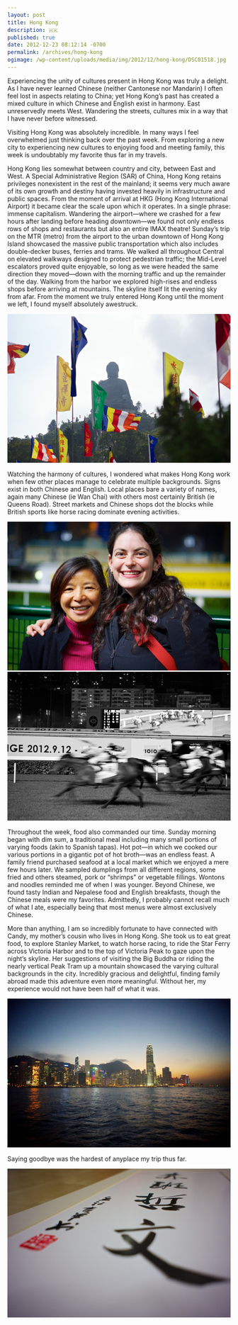 ```yaml
---
layout: post
title: Hong Kong
description: 🇭🇰
published: true
date: 2012-12-23 08:12:14 -0700
permalink: /archives/hong-kong
ogimage: /wp-content/uploads/media/img/2012/12/hong-kong/DSC01518.jpg
---
```

Experiencing the unity of cultures present in Hong Kong was truly a delight. As I have never learned Chinese (neither Cantonese nor Mandarin) I often feel lost in aspects relating to China; yet Hong Kong&#8217;s past has created a mixed culture in which Chinese and English exist in harmony. East unreservedly meets West. Wandering the streets, cultures mix in a way that I have never before witnessed.

Visiting Hong Kong was absolutely incredible. In many ways I feel overwhelmed just thinking back over the past week. From exploring a new city to experiencing new cultures to enjoying food and meeting family, this week is undoubtably my favorite thus far in my travels.

Hong Kong lies somewhat between country and city, between East and West. A Special Administrative Region (SAR) of China, Hong Kong retains privileges nonexistent in the rest of the mainland; it seems very much aware of its own growth and destiny having invested heavily in infrastructure and public spaces. From the moment of arrival at HKG (Hong Kong International Airport) it became clear the scale upon which it operates. In a single phrase: immense capitalism. Wandering the airport—where we crashed for a few hours after landing before heading downtown—we found not only endless rows of shops and restaurants but also an entire IMAX theatre! Sunday&#8217;s trip on the MTR (metro) from the airport to the urban downtown of Hong Kong Island showcased the massive public transportation which also includes double-decker buses, ferries and trams. We walked all throughout Central on elevated walkways designed to protect pedestrian traffic; the Mid-Level escalators proved quite enjoyable, so long as we were headed the same direction they moved—down with the morning traffic and up the remainder of the day. Walking from the harbor we explored high-rises and endless shops before arriving at mountains. The skyline itself lit the evening sky from afar. From the moment we truly entered Hong Kong until the moment we left, I found myself absolutely awestruck.

![Big Buddha][1]

Watching the harmony of cultures, I wondered what makes Hong Kong work when few other places manage to celebrate multiple backgrounds. Signs exist in both Chinese and English. Local places bare a variety of names, again many Chinese (ie Wan Chai) with others most certainly British (ie Queens Road). Street markets and Chinese shops dot the blocks while British sports like horse racing dominate evening activities.

![Candy and Sarah][2]
![Hong Kong Jockey Club][3]

Throughout the week, food also commanded our time. Sunday morning began with dim sum, a traditional meal including many small portions of varying foods (akin to Spanish tapas). Hot pot—in which we cooked our various portions in a gigantic pot of hot broth—was an endless feast. A family friend purchased seafood at a local market which we enjoyed a mere few hours later. We sampled dumplings from all different regions, some fried and others steamed, pork or &#8220;shrimps&#8221; or vegetable fillings. Wontons and noodles reminded me of when I was younger. Beyond Chinese, we found tasty Indian and Nepalese food and English breakfasts, though the Chinese meals were my favorites. Admittedly, I probably cannot recall much of what I ate, especially being that most menus were almost exclusively Chinese.

More than anything, I am so incredibly fortunate to have connected with Candy, my mother&#8217;s cousin who lives in Hong Kong. She took us to eat great food, to explore Stanley Market, to watch horse racing, to ride the Star Ferry across Victoria Harbor and to the top of Victoria Peak to gaze upon the night&#8217;s skyline. Her suggestions of visiting the Big Buddha or riding the nearly vertical Peak Tram up a mountain showcased the varying cultural backgrounds in the city. Incredibly gracious and delightful, finding family abroad made this adventure even more meaningful. Without her, my experience would not have been half of what it was.

![Hong Kong skyline][4]

Saying goodbye was the hardest of anyplace my trip thus far.

![My name written in Chinese][5]

 [1]: /wp-content/uploads/media/img/2012/12/hong-kong/DSC01388.jpg
 [2]: /wp-content/uploads/media/img/2012/12/hong-kong/DSC01424.jpg
 [3]: /wp-content/uploads/media/img/2012/12/hong-kong/DSC01437.jpg
 [4]: /wp-content/uploads/media/img/2012/12/hong-kong/DSC01518.jpg
 [5]: /wp-content/uploads/media/img/2012/12/hong-kong/DSC01584.jpg
